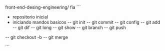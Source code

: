 front-end-desing-engineering/ fia
´´´
- repositorio inicial
- iniciando mandos basicos
-- git init
-- git commit
-- git config
-- git add
-- git dif
-- git long
-- git show
-- git branch
-- git push

-- git checkout -b
-- git merge

´´´
